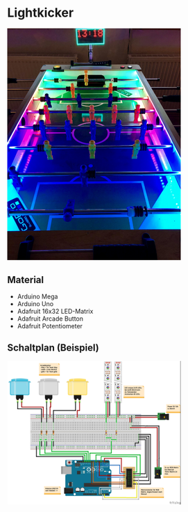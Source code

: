 # Lightkicker

<img src="/Picture/Pause.jpg " alt="Bild-Pausemodus" width="400"/>

## Material
- Arduino Mega
- Arduino Uno
- Adafruit 16x32 LED-Matrix
- Adafruit Arcade Button
- Adafruit Potentiometer

## Schaltplan (Beispiel)

<img src="/Picture/Kickern_Steckplatine.jpg" alt="Bild-Schaltplan" width="400"/>

